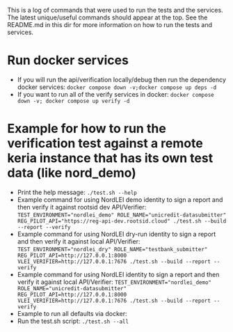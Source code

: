 This is a log of commands that were used to run the tests and the services.
The latest unique/useful commands should appear at the top.
See the README.md in this dir for more information on how to run the tests and services.

# Run docker services

- If you will run the api/verification locally/debug then run the dependency docker services:
  `docker compose down -v;docker compose up deps -d`
- If you want to run all of the verify services in docker:
  `docker compose down -v; docker compose up verify -d`

# Example for how to run the verification test against a remote keria instance that has its own test data (like nord_demo)
- Print the help message:
  `./test.sh --help`
- Example command for using NordLEI demo identity to sign a report and then verify it against rootsid dev API/Verifier:
  `TEST_ENVIRONMENT="nordlei_demo" ROLE_NAME="unicredit-datasubmitter" REG_PILOT_API="https://reg-api-dev.rootsid.cloud" ./test.sh --build --report --verify`
- Example command for using NordLEI dry-run identity to sign a report and then verify it against local API/Verifier:
  `TEST_ENVIRONMENT="nordlei_dry" ROLE_NAME="testbank_submitter" REG_PILOT_API=http://127.0.0.1:8000 VLEI_VERIFIER=http://127.0.0.1:7676 ./test.sh --build --report --verify`
- Example command for using NordLEI identity to sign a report and then verify it against local API/Verifier:
  `TEST_ENVIRONMENT="nordlei_demo" ROLE_NAME="unicredit-datasubmitter" REG_PILOT_API=http://127.0.0.1:8000 VLEI_VERIFIER=http://127.0.0.1:7676 ./test.sh --build --report --verify`
- Example to run all defaults via docker:
- Run the test.sh script:
  `./test.sh --all`